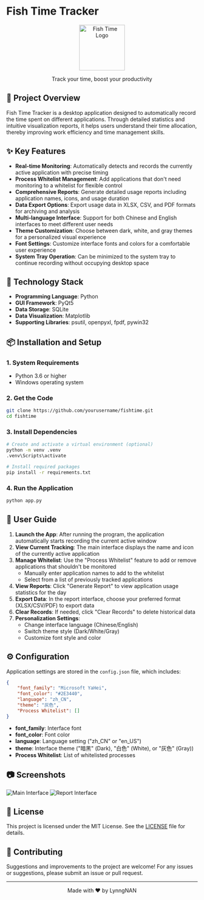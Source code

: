 # Fish Time Tracker

<div align="center">
  <img src="icon/text.png" alt="Fish Time Logo" width="120">
  <br>
  <p>Track your time, boost your productivity</p>
</div>

## 📝 Project Overview

Fish Time Tracker is a desktop application designed to automatically record the time spent on different applications. Through detailed statistics and intuitive visualization reports, it helps users understand their time allocation, thereby improving work efficiency and time management skills.

## ✨ Key Features

- **Real-time Monitoring**: Automatically detects and records the currently active application with precise timing
- **Process Whitelist Management**: Add applications that don't need monitoring to a whitelist for flexible control
- **Comprehensive Reports**: Generate detailed usage reports including application names, icons, and usage duration
- **Data Export Options**: Export usage data in XLSX, CSV, and PDF formats for archiving and analysis
- **Multi-language Interface**: Support for both Chinese and English interfaces to meet different user needs
- **Theme Customization**: Choose between dark, white, and gray themes for a personalized visual experience
- **Font Settings**: Customize interface fonts and colors for a comfortable user experience
- **System Tray Operation**: Can be minimized to the system tray to continue recording without occupying desktop space

## 🔧 Technology Stack

- **Programming Language**: Python
- **GUI Framework**: PyQt5
- **Data Storage**: SQLite
- **Data Visualization**: Matplotlib
- **Supporting Libraries**: psutil, openpyxl, fpdf, pywin32

## 📦 Installation and Setup

### 1. System Requirements

- Python 3.6 or higher
- Windows operating system

### 2. Get the Code

```bash
git clone https://github.com/yourusername/fishtime.git
cd fishtime
```

### 3. Install Dependencies

```bash
# Create and activate a virtual environment (optional)
python -m venv .venv
.venv\Scripts\activate

# Install required packages
pip install -r requirements.txt
```

### 4. Run the Application

```bash
python app.py
```

## 🚀 User Guide

1. **Launch the App**: After running the program, the application automatically starts recording the current active window
2. **View Current Tracking**: The main interface displays the name and icon of the currently active application
3. **Manage Whitelist**: Use the "Process Whitelist" feature to add or remove applications that shouldn't be monitored
   - Manually enter application names to add to the whitelist
   - Select from a list of previously tracked applications
4. **View Reports**: Click "Generate Report" to view application usage statistics for the day
5. **Export Data**: In the report interface, choose your preferred format (XLSX/CSV/PDF) to export data
6. **Clear Records**: If needed, click "Clear Records" to delete historical data
7. **Personalization Settings**:
   - Change interface language (Chinese/English)
   - Switch theme style (Dark/White/Gray)
   - Customize font style and color

## ⚙️ Configuration

Application settings are stored in the `config.json` file, which includes:

```json
{
    "font_family": "Microsoft YaHei",
    "font_color": "#2E3440",
    "language": "zh_CN",
    "theme": "灰色",
    "Process Whitelist": []
}
```

- **font_family**: Interface font
- **font_color**: Font color
- **language**: Language setting ("zh_CN" or "en_US")
- **theme**: Interface theme ("暗黑" (Dark), "白色" (White), or "灰色" (Gray))
- **Process Whitelist**: List of whitelisted processes

## 📷 Screenshots

![Main Interface](https://placeholder.com/image1) 
![Report Interface](https://placeholder.com/image2)

## 📄 License

This project is licensed under the MIT License. See the [LICENSE](LICENSE) file for details.

## 🤝 Contributing

Suggestions and improvements to the project are welcome! For any issues or suggestions, please submit an issue or pull request.

---

<div align="center">
  <p>Made with ❤️ by LynngNAN</p>
</div>
